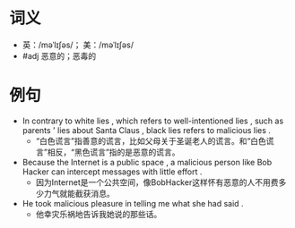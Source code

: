 # 词义
- 英：/məˈlɪʃəs/； 美：/məˈlɪʃəs/
- #adj 恶意的；恶毒的
# 例句
- In contrary to white lies , which refers to well-intentioned lies , such as parents ' lies about Santa Claus , black lies refers to malicious lies .
	- “白色谎言”指善意的谎言，比如父母关于圣诞老人的谎言。和“白色谎言”相反，“黑色谎言”指的是恶意的谎言。
- Because the Internet is a public space , a malicious person like Bob Hacker can intercept messages with little effort .
	- 因为Internet是一个公共空间，像BobHacker这样怀有恶意的人不用费多少力气就能截获消息。
- He took malicious pleasure in telling me what she had said .
	- 他幸灾乐祸地告诉我她说的那些话。
